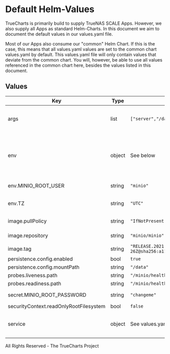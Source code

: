# Default Helm-Values

TrueCharts is primarily build to supply TrueNAS SCALE Apps.
However, we also supply all Apps as standard Helm-Charts. In this document we aim to document the default values in our values.yaml file.

Most of our Apps also consume our "common" Helm Chart.
If this is the case, this means that all values.yaml values are set to the common chart values.yaml by default. This values.yaml file will only contain values that deviate from the common chart.
You will, however, be able to use all values referenced in the common chart here, besides the values listed in this document.

## Values

| Key | Type | Default | Description |
|-----|------|---------|-------------|
| args | list | `["server","/data","--console-address",":9001"]` | Override the args for the default container. |
| env | object | See below | environment variables. See more environment variables in the [minio documentation](https://docs.min.io). |
| env.MINIO_ROOT_USER | string | `"minio"` | Minio Username |
| env.TZ | string | `"UTC"` | Set the container timezone |
| image.pullPolicy | string | `"IfNotPresent"` | image pull policy |
| image.repository | string | `"minio/minio"` | image repository |
| image.tag | string | `"RELEASE.2021-11-05T09-16-26Z@sha256:a11692068c588e7ea895f76d619a5fcb30eefc8a759e2ad7d6ec92331e43386e"` | image tag |
| persistence.config.enabled | bool | `true` |  |
| persistence.config.mountPath | string | `"/data"` |  |
| probes.liveness.path | string | `"/minio/health/live"` |  |
| probes.readiness.path | string | `"/minio/health/ready"` |  |
| secret.MINIO_ROOT_PASSWORD | string | `"changeme"` | Minio Password |
| securityContext.readOnlyRootFilesystem | bool | `false` |  |
| service | object | See values.yaml | Configures service settings for the chart. |

All Rights Reserved - The TrueCharts Project
